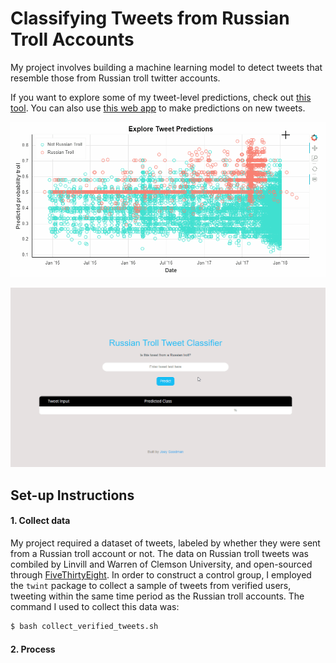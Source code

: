 # Classifying Tweets from Russian Troll Accounts

My project involves building a machine learning model to detect tweets that resemble those from Russian troll twitter accounts. 

If you want to explore some of my tweet-level predictions, check out [this tool](https://joeygoodman.us/projects/1-russian-trolls). You can also use [this web app](https://russian-troll-detector.herokuapp.com/) to make predictions on new tweets.

![alt text](https://github.com/yontartu/bot-vs-human/blob/master/results/img/explore_tweet_predictions.gif)

![alt text](https://github.com/yontartu/bot-vs-human/blob/master/results/img/web_app_demo.gif)

## Set-up Instructions

#### 1. Collect data

My project required a dataset of tweets, labeled by whether they were sent from a Russian troll account or not. The data on Russian troll tweets was combiled by Linvill and Warren of Clemson University, and open-sourced through [FiveThirtyEight](https://github.com/fivethirtyeight/russian-troll-tweets). In order to construct a control group, I employed the `twint` package to collect a sample of tweets from verified users, tweeting within the same time period as the Russian troll accounts. The command I used to collect this data was:

```bash
$ bash collect_verified_tweets.sh
```

#### 2. Process 

